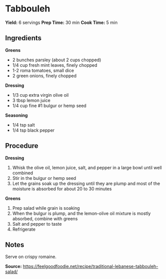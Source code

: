 # Tabbouleh
**Yield:** 6 servings
**Prep Time:** 30 min
**Cook Time:** 5 min

## Ingredients
**Greens**
- 2 bunches parsley (about 2 cups chopped)
- 1/4 cup fresh mint leaves, finely chopped
- 1-2 roma tomatoes, small dice
- 2 green onions, finely chopped

**Dressing**
- 1/3 cup extra virgin olive oil
- 3 tbsp lemon juice
- 1/4 cup fine #1 bulgur or hemp seed

**Seasoning**
- 1/4 tsp salt
- 1/4 tsp black pepper

## Procedure
**Dressing**
1. Whisk the olive oil, lemon juice, salt, and pepper in a large bowl until well combined
2. Stir in the bulgur or hemp seed
3. Let the grains soak up the dressing until they are plump and most of the moisture is absorbed for about 20 to 30 minutes

**Greens**
1. Prep salad while grain is soaking
2. When the bulgur is plump, and the lemon-olive oil mixture is mostly absorbed, combine with greens
3. Salt and pepper to taste
4. Refrigerate

## Notes
Serve on crispy romaine.

**Source:** https://feelgoodfoodie.net/recipe/traditional-lebanese-tabbouleh-salad/
